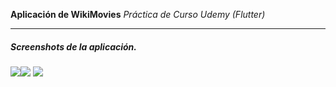 **Aplicación de WikiMovies**
*Práctica de Curso Udemy (Flutter)*

------------

##### Screenshots de la aplicación.


[![](https://i.ibb.co/kBBdftQ/Screenshot-1.png)](https://i.ibb.co/kBBdftQ/Screenshot-1.png)[![](https://i.ibb.co/NjW3xmP/Screenshot-2.png)](https://i.ibb.co/NjW3xmP/Screenshot-2.png)
[![](https://i.ibb.co/gwd18L8/Screenshot-3.png)](https://i.ibb.co/gwd18L8/Screenshot-3.png)
